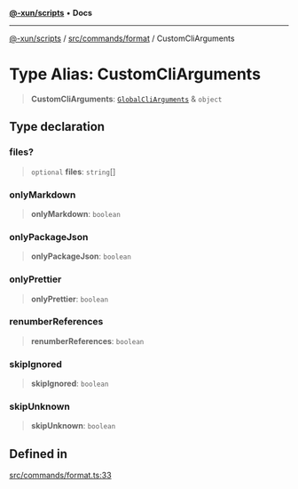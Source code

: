 [**@-xun/scripts**](../../../../README.md) • **Docs**

***

[@-xun/scripts](../../../../README.md) / [src/commands/format](../README.md) / CustomCliArguments

# Type Alias: CustomCliArguments

> **CustomCliArguments**: [`GlobalCliArguments`](../../../configure/type-aliases/GlobalCliArguments.md) & `object`

## Type declaration

### files?

> `optional` **files**: `string`[]

### onlyMarkdown

> **onlyMarkdown**: `boolean`

### onlyPackageJson

> **onlyPackageJson**: `boolean`

### onlyPrettier

> **onlyPrettier**: `boolean`

### renumberReferences

> **renumberReferences**: `boolean`

### skipIgnored

> **skipIgnored**: `boolean`

### skipUnknown

> **skipUnknown**: `boolean`

## Defined in

[src/commands/format.ts:33](https://github.com/Xunnamius/xscripts/blob/326b67f320920677552b3ade3981268ca8a3447c/src/commands/format.ts#L33)
